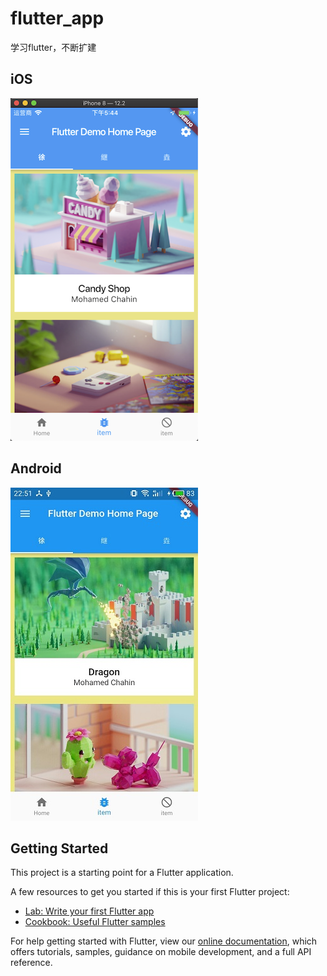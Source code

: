 # flutter_app

学习flutter，不断扩建

## iOS


![images](https://github.com/xujiyao123/FlutterAppDemo/blob/master/lib/Resourse/test.png)


## Android


![images](https://github.com/xujiyao123/FlutterAppDemo/blob/master/lib/Resourse/android.jpg)


## Getting Started

This project is a starting point for a Flutter application.

A few resources to get you started if this is your first Flutter project:

- [Lab: Write your first Flutter app](https://flutter.dev/docs/get-started/codelab)
- [Cookbook: Useful Flutter samples](https://flutter.dev/docs/cookbook)

For help getting started with Flutter, view our 
[online documentation](https://flutter.dev/docs), which offers tutorials, 
samples, guidance on mobile development, and a full API reference.
